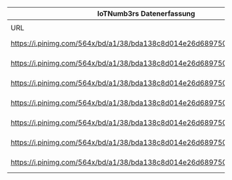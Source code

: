 |IoTNumb3rs Datenerfassung|||||||||||
| ---- | ---- | ---- | ---- | ---- | ---- | ---- | ---- | ---- | ---- | ---- |
||||||||||||
|URL|home_url|filename|device_class|device_count|market_class|market_volume|prognosis_year|publication_year|authorship_class|Dropbox folder|
|https://i.pinimg.com/564x/bd/a1/38/bda138c8d014e26d689750cd41ae4933.jpg|https://www.pinterest.at/pin/77827899787127285/|file16_bda138c8d014e26d689750cd41ae4933.jpg|||revenue|1928000000|2013|2014|journalist|marielledemuth/20181223-1200|
|https://i.pinimg.com/564x/bd/a1/38/bda138c8d014e26d689750cd41ae4933.jpg|https://www.pinterest.at/pin/77827899787127285/|file16_bda138c8d014e26d689750cd41ae4933.jpg|||revenue|2712000000|2015|2014|journalist|marielledemuth/20181223-1200|
|https://i.pinimg.com/564x/bd/a1/38/bda138c8d014e26d689750cd41ae4933.jpg|https://www.pinterest.at/pin/77827899787127285/|file16_bda138c8d014e26d689750cd41ae4933.jpg|||revenue|3782000000|2017|2014|journalist|marielledemuth/20181223-1200|
|https://i.pinimg.com/564x/bd/a1/38/bda138c8d014e26d689750cd41ae4933.jpg|https://www.pinterest.at/pin/77827899787127285/|file16_bda138c8d014e26d689750cd41ae4933.jpg|||revenue|5649000000|2019|2014|journalist|marielledemuth/20181223-1200|
|https://i.pinimg.com/564x/bd/a1/38/bda138c8d014e26d689750cd41ae4933.jpg|https://www.pinterest.at/pin/77827899787127285/|file16_bda138c8d014e26d689750cd41ae4933.jpg|||revenue|7065000000|2020|2014|journalist|marielledemuth/20181223-1200|
|https://i.pinimg.com/564x/bd/a1/38/bda138c8d014e26d689750cd41ae4933.jpg|https://www.pinterest.at/pin/77827899787127285/|file16_bda138c8d014e26d689750cd41ae4933.jpg|generic IoT|9100000000|||2013|2014|journalist|marielledemuth/20181223-1200|
|https://i.pinimg.com/564x/bd/a1/38/bda138c8d014e26d689750cd41ae4933.jpg|https://www.pinterest.at/pin/77827899787127285/|file16_bda138c8d014e26d689750cd41ae4933.jpg|generic IoT|28100000000|||2020|2014|journalist|marielledemuth/20181223-1200|
